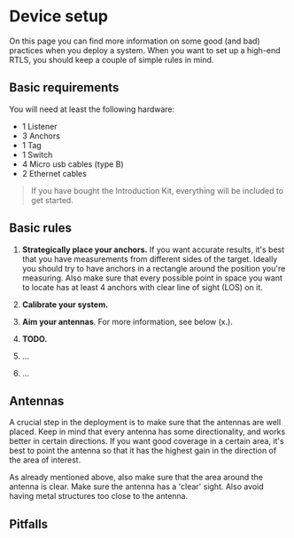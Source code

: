 

# Device setup
<!-- <NumberModifier :start="5"/> -->
On this page you can find more information on some good (and bad) practices when you deploy a system. When you want to set up a high-end RTLS, you should keep a couple of simple rules in mind.

## Basic requirements
You will need at least the following hardware:

* 1 Listener
* 3 Anchors
* 1 Tag
* 1 Switch
* 4 Micro usb cables (type B)
* 2 Ethernet cables

> If you have bought the Introduction Kit, everything will be included to get started.

## Basic rules
 1. **Strategically place your anchors.**
 If you want accurate results, it's best that you have measurements from different sides of the target. Ideally you should try to have anchors in a rectangle around the position you're measuring.
 Also make sure that every possible point in space you want to locate has at least 4 anchors with clear line of sight (LOS) on it.

 2. **Calibrate your system.**

 3. **Aim your antennas**.
 For more information, see below (x.).

 4. **TODO.**

 5. ...

 6. ...


## Antennas
A crucial step in the deployment is to make sure that the antennas are well placed. Keep in mind that every antenna has some directionality, and works better in certain directions.
If you want good coverage in a certain area, it's best to point the antenna so that it has the highest gain in the direction of the area of interest.

As already mentioned above, also make sure that the area around the antenna is clear. Make sure the antenna has a 'clear' sight. Also avoid having metal structures too close to the antenna.

<!-- Want more information on the different antennas? [Click Here](../docs/private/Learn/Hardware/Antennas/). -->

## Pitfalls
